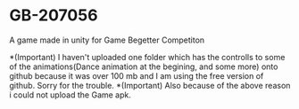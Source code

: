 # GB-207056
A game made in unity for Game Begetter Competiton


*(Important)   I haven't uploaded one folder which has the controlls to some of the animations(Dance animation at the begining, and some more)  onto github because it was over 100 mb and I am using the free version of github. Sorry for the trouble.
*(Important) Also because of the above reason i could not upload the Game apk.
